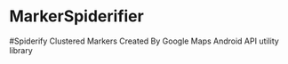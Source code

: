 # MarkerSpiderifier
#Spiderify Clustered Markers Created By Google Maps Android API utility library
